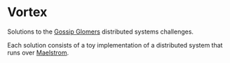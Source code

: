 # Vortex

Solutions to the [Gossip Glomers](https://github.com/jepsen-io/maelstrom)
distributed systems challenges.

Each solution consists of a toy implementation of a distributed system that runs
over [Maelstrom](https://github.com/jepsen-io/maelstrom).


